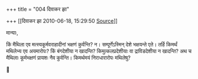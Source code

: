 +++
title = "004 दिवाकर झा"

+++
[[दिवाकर झा	2010-06-18, 15:29:50 [Source](https://groups.google.com/g/bvparishat/c/PUA4Uxjq7pc)]]



मान्याः,

 किं मैथिला एव मत्स्यकूर्मवराहादीनां भक्षणं कुर्वन्ति? न। सम्पूर्णेऽस्मिन् देशे भक्षयन्ते एते। तर्हि किमर्थं मथिलेभ्य एव अयमारोपः? किं बंगदेशीया न खादन्ति? किमुत्कलप्रदेशीयाः वा द्राविडदेशीया न खादन्ति? अथ च मैथिलाः कूर्मभक्षणं प्रायशः नैव कुर्वन्ति। किमर्थमयं निराधारारोपः मथिलेषु?



